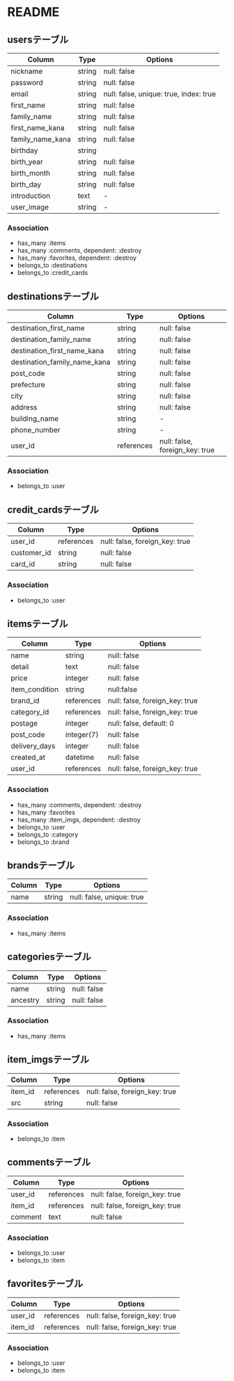 # README

## usersテーブル

|Column|Type|Options|
|------|----|-------|
|nickname|string|null: false|
|password|string|null: false|
|email|string|null: false, unique: true, index: true|
|first_name|string|null: false|
|family_name|string|null: false|
|first_name_kana|string|null: false|
|family_name_kana|string|null: false|
|birthday|string|
|birth_year|string|null: false|
|birth_month|string|null: false|
|birth_day|string|null: false|
|introduction|text|-|
|user_image|string|-|

### Association
- has_many :items
- has_many :comments, dependent: :destroy
- has_many :favorites, dependent: :destroy
- belongs_to :destinations
- belongs_to :credit_cards

## destinationsテーブル

|Column|Type|Options|
|------|----|-------|
|destination_first_name|string|null: false|
|destination_family_name|string|null: false|
|destination_first_name_kana|string|null: false|
|destination_family_name_kana|string|null: false|
|post_code|string|null: false|
|prefecture|string|null: false|
|city|string|null: false|
|address|string|null: false|
|building_name|string|-|
|phone_number|string|-|
|user_id|references|null: false, foreign_key: true|

### Association
- belongs_to :user


## credit_cardsテーブル

|Column|Type|Options|
|------|----|-------|
|user_id|references|null: false, foreign_key: true|
|customer_id|string|null: false|
|card_id|string|null: false|

### Association
- belongs_to :user


## itemsテーブル

|Column|Type|Options|
|------|----|-------|
|name|string|null: false|
|detail|text|null: false|
|price|integer|null: false|
|item_condition|string|null:false|
|brand_id|references|null: false, foreign_key: true|
|category_id|references|null: false, foreign_key: true|
|postage|integer|null: false, default: 0|
|post_code|integer(7)|null: false|
|delivery_days|integer|null: false|
|created_at|datetime|null: false|
|user_id|references|null: false, foreign_key: true|

### Association
- has_many :comments, dependent: :destroy
- has_many :favorites
- has_many :item_imgs, dependent: :destroy
- belongs_to :user
- belongs_to :category
- belongs_to :brand


## brandsテーブル

|Column|Type|Options|
|------|----|-------|
|name|string|null: false, unique: true|

### Association
- has_many :items


## categoriesテーブル

|Column|Type|Options|
|------|----|-------|
|name|string|null: false|
|ancestry|string|null: false|

### Association
- has_many :items


## item_imgsテーブル

|Column|Type|Options|
|------|----|-------|
|item_id|references|null: false, foreign_key: true|
|src|string|null: false|

### Association
- belongs_to :item


## commentsテーブル

|Column|Type|Options|
|------|----|-------|
|user_id|references|null: false, foreign_key: true|
|item_id|references|null: false, foreign_key: true|
|comment|text|null: false|

### Association
- belongs_to :user
- belongs_to :item


## favoritesテーブル

|Column|Type|Options|
|------|----|-------|
|user_id|references|null: false, foreign_key: true|
|item_id|references|null: false, foreign_key: true|

### Association
- belongs_to :user
- belongs_to :item